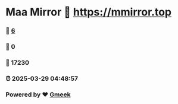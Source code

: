 # Maa Mirror :link: https://mmirror.top 
### :page_facing_up: [6](https://mmirror.top/tag.html) 
### :speech_balloon: 0 
### :hibiscus: 17230 
### :alarm_clock: 2025-03-29 04:48:57 
### Powered by :heart: [Gmeek](https://github.com/Meekdai/Gmeek)
